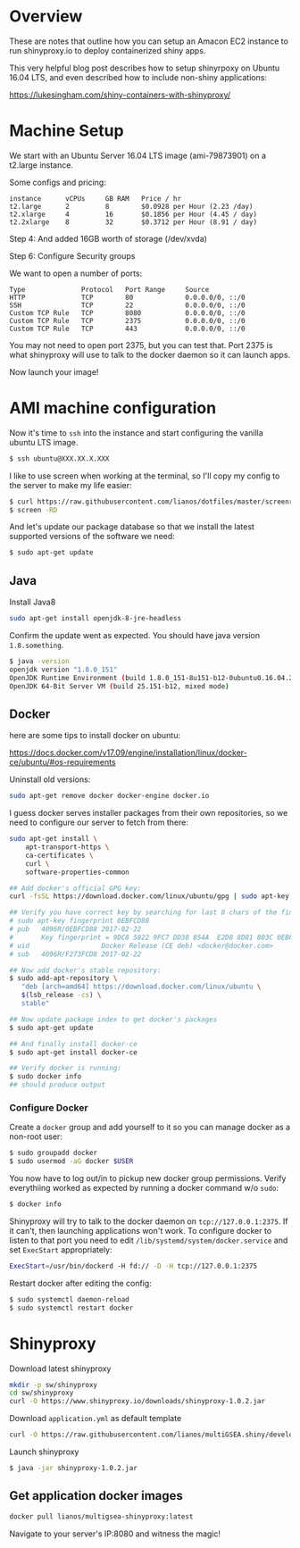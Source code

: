 # Overview

These are notes that outline how you can setup an Amacon EC2 instance to run
shinyproxy.io to deploy containerized shiny apps.

This very helpful blog post describes how to setup shinyrpoxy on Ubuntu 16.04
LTS, and even described how to include non-shiny applications:

https://lukesingham.com/shiny-containers-with-shinyproxy/

# Machine Setup

We start with an Ubuntu Server 16.04 LTS image (ami-79873901) on a t2.large
instance.

Some configs and pricing:

    instance      vCPUs     GB RAM   Price / hr
    t2.large      2         8        $0.0928 per Hour (2.23 /day)
    t2.xlarge     4         16       $0.1856 per Hour (4.45 / day)
    t2.2xlarge    8         32       $0.3712 per Hour (8.91 / day)

Step 4: And added 16GB worth of storage (/dev/xvda)

Step 6: Configure Security groups

We want to open a number of ports:

    Type              Protocol   Port Range     Source
    HTTP              TCP        80             0.0.0.0/0, ::/0
    SSH               TCP        22             0.0.0.0/0, ::/0
    Custom TCP Rule   TCP        8080           0.0.0.0/0, ::/0
    Custom TCP Rule   TCP        2375           0.0.0.0/0, ::/0
    Custom TCP Rule   TCP        443            0.0.0.0/0, ::/0

You may not need to open port 2375, but you can test that. Port 2375 is what
shinyproxy will use to talk to the docker daemon so it can launch apps.

Now launch your image!

# AMI machine configuration

Now it's time to `ssh` into the instance and start configuring the vanilla
ubuntu LTS image.

```bash
$ ssh ubuntu@XXX.XX.X.XXX
```

I like to use screen when working at the terminal, so I'll copy my config to the
server to make my life easier:

```bash
$ curl https://raw.githubusercontent.com/lianos/dotfiles/master/screenrc > ~/.screenrc
$ screen -RD
```

And let's update our package database so that we install the latest supported
versions of the software we need:

```bash
$ sudo apt-get update
```

## Java

Install Java8

```bash
sudo apt-get install openjdk-8-jre-headless
```

Confirm the update went as expected. You should have java version
`1.8.something`.

```bash
$ java -version
openjdk version "1.8.0_151"
OpenJDK Runtime Environment (build 1.8.0_151-8u151-b12-0ubuntu0.16.04.2-b12)
OpenJDK 64-Bit Server VM (build 25.151-b12, mixed mode)
```

## Docker

here are some tips to install docker on ubuntu:

https://docs.docker.com/v17.09/engine/installation/linux/docker-ce/ubuntu/#os-requirements


Uninstall old versions:

```bash 
sudo apt-get remove docker docker-engine docker.io
```

I guess docker serves installer packages from their own repositories, so we
need to configure our server to fetch from there:

```bash
sudo apt-get install \
    apt-transport-https \
    ca-certificates \
    curl \
    software-properties-common

## Add docker's official GPG key:
curl -fsSL https://download.docker.com/linux/ubuntu/gpg | sudo apt-key add -

## Verify you have correct key by searching for last 8 chars of the fingerprint:
# sudo apt-key fingerprint 0EBFCD88
# pub   4096R/0EBFCD88 2017-02-22
#       Key fingerprint = 9DC8 5822 9FC7 DD38 854A  E2D8 8D81 803C 0EBF CD88
# uid                  Docker Release (CE deb) <docker@docker.com>
# sub   4096R/F273FCD8 2017-02-22

## Now add docker's stable repository:
$ sudo add-apt-repository \
   "deb [arch=amd64] https://download.docker.com/linux/ubuntu \
   $(lsb_release -cs) \
   stable"

## Now update package index to get docker's packages
$ sudo apt-get update

## And finally install docker-ce
$ sudo apt-get install docker-ce

## Verify docker is running:
$ sudo docker info
## should produce output
```

### Configure Docker

Create a `docker` group and add yourself to it so you can manage docker as
a non-root user:

```bash
$ sudo groupadd docker
$ sudo usermod -aG docker $USER
```

You now have to log out/in to pickup new docker group permissions. Verify
everythiing worked as expected by running a docker command w/o `sudo`:

```bash
$ docker info
```

Shinyproxy will try to talk to the docker daemon on `tcp://127.0.0.1:2375`. If
it can't, then launching applications won't work. To configure docker to listen
to that port you need to edit `/lib/systemd/system/docker.service` and set
`ExecStart` appropriately:

```bash
ExecStart=/usr/bin/dockerd -H fd:// -D -H tcp://127.0.0.1:2375
```

Restart docker after editing the config:

```bash
$ sudo systemctl daemon-reload
$ sudo systemctl restart docker
```

# Shinyproxy

Download latest shinyproxy

```bash
mkdir -p sw/shinyproxy
cd sw/shinyproxy
curl -O https://www.shinyproxy.io/downloads/shinyproxy-1.0.2.jar
```

Download `application.yml` as default template

```bash
curl -O https://raw.githubusercontent.com/lianos/multiGSEA.shiny/develop/inst/docker/application.yml
```

Launch shinyproxy

```bash
$ java -jar shinyproxy-1.0.2.jar
```
## Get application docker images 

```bash
docker pull lianos/multigsea-shinyproxy:latest
```

Navigate to your server's IP:8080 and witness the magic!
